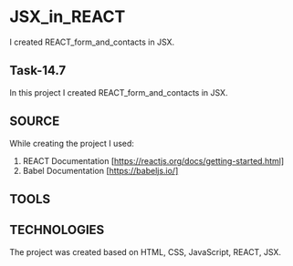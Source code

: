 # JSX_in_REACT

I created REACT_form_and_contacts in JSX.

## Task-14.7

In this project I created REACT_form_and_contacts in JSX.
 
## SOURCE 
While creating the project I used: 
1. REACT Documentation [https://reactjs.org/docs/getting-started.html]
2. Babel Documentation [https://babeljs.io/]

## TOOLS 

## TECHNOLOGIES 
The project was created based on HTML, CSS, JavaScript, REACT, JSX.
